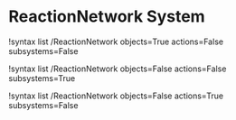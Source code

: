 <!-- MOOSE Documentation Stub: Remove this when content is added. -->


# ReactionNetwork System

!syntax list /ReactionNetwork objects=True actions=False subsystems=False

!syntax list /ReactionNetwork objects=False actions=False subsystems=True

!syntax list /ReactionNetwork objects=False actions=True subsystems=False

